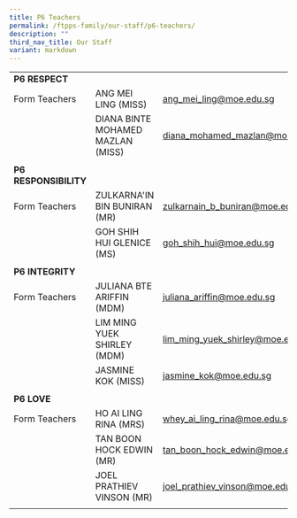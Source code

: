 ```yaml
---
title: P6 Teachers
permalink: /ftpps-family/our-staff/p6-teachers/
description: ""
third_nav_title: Our Staff
variant: markdown
---
```

|  |  |  |
|---|---|---|
| **P6 RESPECT** |  |  |
|  Form Teachers |  ANG MEI LING (MISS)  |  [ang_mei_ling@moe.edu.sg](mailto:ang_mei_ling@moe.edu.sg) |
|   |  DIANA BINTE MOHAMED MAZLAN (MISS)  |  [diana_mohamed_mazlan@moe.edu.sg](mailto:diana_mohamed_mazlan@moe.edu.sg) |
|  |  |  |
| **P6 RESPONSIBILITY** |  |  |
|  Form Teachers |  ZULKARNA'IN BIN BUNIRAN (MR) |  [zulkarnain_b_buniran@moe.edu.sg](mailto:zulkarnain_b_buniran@moe.edu.sg) |
|   |  GOH SHIH HUI GLENICE (MS) |  [goh_shih_hui@moe.edu.sg](mailto:goh_shih_hui@moe.edu.sg) |
|  |  |  |
| **P6 INTEGRITY** |  |  |
|  Form Teachers |  JULIANA BTE ARIFFIN (MDM)  |  [juliana_ariffin@moe.edu.sg](mailto:juliana_ariffin@moe.edu.sg) |
|   | LIM MING YUEK SHIRLEY (MDM) |  [lim_ming_yuek_shirley@moe.edu.sg](mailto:lim_ming_yuek_shirley@moe.edu.sg) |
|  |  JASMINE KOK (MISS) |  [jasmine_kok@moe.edu.sg](mailto:jasmine_kok@moe.edu.sg) |
|  |  |  |
| **P6 LOVE** |  |  |
|  Form Teachers | HO AI LING RINA (MRS) |  [whey_ai_ling_rina@moe.edu.sg](mailto:whey_ai_ling_rina@moe.edu.sg) |
|   |  TAN BOON HOCK EDWIN (MR) |  [tan_boon_hock_edwin@moe.edu.sg](mailto:tan_boon_hock_edwin@moe.edu.sg) |
|   |  JOEL PRATHIEV VINSON (MR)  |  [joel_prathiev_vinson@moe.edu.sg](mailto:joel_prathiev_vinson@moe.edu.sg)  |
|   |   |   |